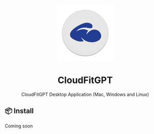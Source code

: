 <p align="center">
  <img width="180" src="./public/logo.png" alt="ChatGPT">
  <h1 align="center">CloudFitGPT</h1>
  <p align="center">CloudFitGPT Desktop Application (Mac, Windows and Linux)</p>
</p>



## 📦 Install
 Coming soon 
